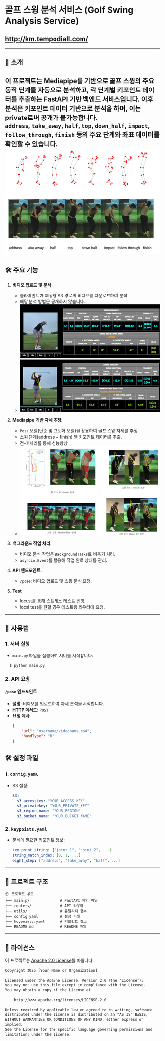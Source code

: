 # 골프 스윙 분석 서비스 (Golf Swing Analysis Service)
## http://km.tempodiall.com/
---

## 📌 소개
이 프로젝트는 **Mediapipe**를 기반으로 골프 스윙의 주요 동작 단계를 자동으로 분석하고, 각 단계별 키포인트 데이터를 추출하는 FastAPI 기반 백엔드 서비스입니다.
이후 분석은 키포인트 데이터 기반으로 분석을 하며, 이는 private로써 공개가 불가능합니다.  
`address`, `take_away`, `half`, `top`, `down_half`, `impact`, `follow_through`, `finish` 등의 주요 단계와 좌표 데이터를 확인할 수 있습니다.
![주요 단계](images/sequence.png)
---

## 🛠️ 주요 기능

1. **비디오 업로드 및 분석**:
   - 클라이언트가 제공한 S3 경로의 비디오를 다운로드하여 분석.
   - 해당 분석 방법은 공개하지 않습니다.
   - ![분석](images/analysis.png)

2. **Mediapipe 기반 자세 추정**:
   - `Pose` 모델(단순 및 고도화 모델)을 활용하여 골프 스윙 자세를 추정.
   - 스윙 단계(address ~ finish) 별 키포인트 데이터를 추출.
   - 전-후처리를 통해 성능향상
   - ![후처리](images/post_processing.png)

3. **백그라운드 작업 처리**:
   - 비디오 분석 작업은 `BackgroundTasks`로 비동기 처리.
   - `asyncio.Event`를 활용해 작업 완료 상태를 관리.

4. **API 엔드포인트**:
   - `/pose`: 비디오 업로드 및 스윙 분석 요청.

5. **Test**
   - locust를 통해 스트레스 테스트 진행.
   - local test를 원할 경우 테스트용 라우터에 요청.

---

## 🚀 사용법

### 1. 서버 실행
- `main.py` 파일을 실행하여 서버를 시작합니다:
```bash
  $ python main.py
```

### 2. API 요청

#### `/pose` 엔드포인트
- **설명**: 비디오를 업로드하여 자세 분석을 시작합니다.
- **HTTP 메서드**: `POST`
- **요청 예시**:
  ```json
  {
      "url": "username/videoname.mp4",
      "handType": "R"
  }
  ```

## 🛠️ 설정 파일

### 1. `config.yaml`
- S3 설정:
  ```yaml
  S3:
    s3_accesskey: "YOUR_ACCESS_KEY"
    s3_privatekey: "YOUR_PRIVATE_KEY"
    s3_region_name: "YOUR_REGION"
    s3_bucket_name: "YOUR_BUCKET_NAME"
  ```

### 2. `keypoints.yaml`
- 분석에 필요한 키포인트 정보:
  ```yaml
  key_point_string: ["joint_1", "joint_2", ...]
  string_match_index: [0, 1, ...]
  eight_step: ["address", "take_away", "half", ...]
  ```

---

## 📂 프로젝트 구조

```
📦 프로젝트 루트
├── main.py              # FastAPI 메인 파일
├── routers/             # API 라우터
├── utils/               # 유틸리티 함수
├── config.yaml          # 설정 파일
├── keypoints.yaml       # 키포인트 정보
└── README.md            # README 파일
```

---

## 📜 라이선스

이 프로젝트는 [Apache 2.0 License](https://www.apache.org/licenses/LICENSE-2.0)를 따릅니다.

```
Copyright 2025 [Your Name or Organization]

Licensed under the Apache License, Version 2.0 (the "License");
you may not use this file except in compliance with the License.
You may obtain a copy of the License at

    http://www.apache.org/licenses/LICENSE-2.0

Unless required by applicable law or agreed to in writing, software
distributed under the License is distributed on an "AS IS" BASIS,
WITHOUT WARRANTIES OR CONDITIONS OF ANY KIND, either express or implied.
See the License for the specific language governing permissions and
limitations under the License.
```
